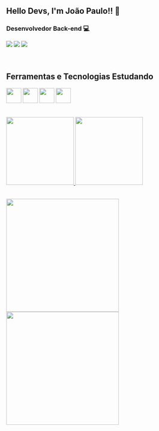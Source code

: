 ## Hello Devs, I'm João Paulo!! 👋

### Desenvolvedor Back-end 💻

<div>
<a href = "mailto:jppshibata@gmail.com"><img loading="lazy" src="https://img.shields.io/badge/Gmail-D14836?style=for-the-badge&logo=gmail&logoColor=white" target="_blank"></a>
<a href="https://www.linkedin.com/in/joao-paulo-pagenotto-shibata/" target="_blank"><img loading="lazy" src="https://img.shields.io/badge/-LinkedIn-%230077B5?style=for-the-badge&logo=linkedin&logoColor=white" target="_blank"></a>
  <a href="https://github.com/jppshibata" target="_blank"><img loading="lazy" src="https://img.shields.io/badge/my-Portfolio-blue?style=for-the-badge" target="_blank"></a>
</div>
<br>
<br>

## Ferramentas e Tecnologias Estudando

<div>
<img loading="lazy" src="https://cdn.jsdelivr.net/gh/devicons/devicon/icons/git/git-original.svg" width="40" height="40"/>
<img loading="lazy" src="https://cdn.jsdelivr.net/gh/devicons/devicon@latest/icons/html5/html5-original-wordmark.svg" width="40" height="40"/>
<img loading="lazy" src="https://cdn.jsdelivr.net/gh/devicons/devicon@latest/icons/css3/css3-original-wordmark.svg" width="40" height="40"/>
<img loading="lazy" src="https://cdn.jsdelivr.net/gh/devicons/devicon@latest/icons/javascript/javascript-original.svg" width="40" height="40"/>
<!--
<img loading="lazy" src="https://cdn.jsdelivr.net/gh/devicons/devicon@latest/icons/typescript/typescript-original.svg" width="40" height="40"/>
<img loading="lazy" src="https://cdn.jsdelivr.net/gh/devicons/devicon@latest/icons/react/react-original-wordmark.svg" width="40" height="40"/>
<img loading="lazy" src="https://cdn.jsdelivr.net/gh/devicons/devicon@latest/icons/nodejs/nodejs-original-wordmark.svg" width="40" height="40"/>
<img loading="lazy" src="https://cdn.jsdelivr.net/gh/devicons/devicon@latest/icons/mysql/mysql-original-wordmark.svg" width="40" height="40"/>
<img loading="lazy" src="https://cdn.jsdelivr.net/gh/devicons/devicon@latest/icons/mongodb/mongodb-original-wordmark.svg" width="40" height="40"/>
<img loading="lazy" src="https://cdn.jsdelivr.net/gh/devicons/devicon@latest/icons/jquery/jquery-original-wordmark.svg" width="40" height="40"/>
<img loading="lazy" src="https://cdn.jsdelivr.net/gh/devicons/devicon@latest/icons/java/java-original-wordmark.svg" width="40" height="40"/> 
-->
</div>
<br>
<br>
<div>
<a href="https://github.com/jppshibata">
<img loading="lazy" height="180em" src="https://github-readme-stats.vercel.app/api/top-langs/?username=jppshibata&layout=compact&langs_count=7&theme=dracula"/>
<img loading="lazy" height="180em" src="https://github-readme-stats.vercel.app/api?username=jppshibata&show_icons=true&theme=dracula&include_all_commits=true&count_private=true"/>
</div>
<br>
<br>
<div>
  <img loading="lazy" height="300rem" src="https://media1.tenor.com/m/CIb6wChuX4wAAAAd/tuzuki-usagi.gif"/>
  <img loading="lazy" height="300rem" src="https://media.tenor.com/4SI2SKRELfEAAAAi/machiko-rabbit.gif"/>
</div>
<br>
<br>
<!--  
![Snake animation](https://github.com/jppshibata/jppshibata/blob/output/github-contribution-grid-snake.svg)
-->
<!--
**jppshibata/jppshibata** is a ✨ _special_ ✨ repository because its `README.md` (this file) appears on your GitHub profile.

Here are some ideas to get you started:

- 🔭 I’m currently working on ...
- 🌱 I’m currently learning ...
- 👯 I’m looking to collaborate on ...
- 🤔 I’m looking for help with ...
- 💬 Ask me about ...
- 📫 How to reach me: ...
- 😄 Pronouns: ...
- ⚡ Fun fact: ...
-->
